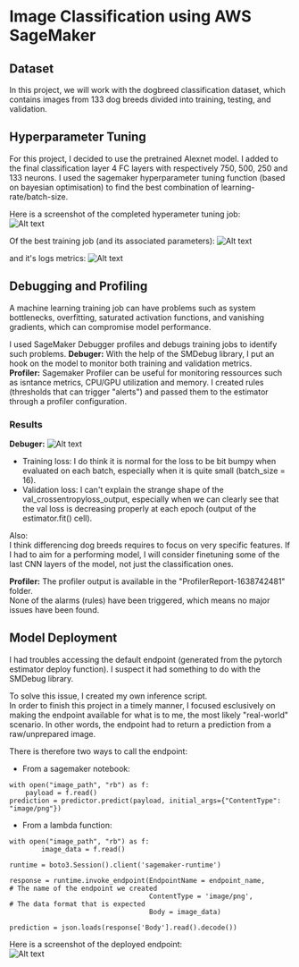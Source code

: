# Image Classification using AWS SageMaker

## Dataset
In this project, we will work with the dogbreed classification dataset, which contains images from 133 dog breeds divided into training, testing, and validation.

## Hyperparameter Tuning
For this project, I decided to use the pretrained Alexnet model. I added to the final classification layer 4 FC layers with respectively 750, 500, 250 and 133 neurons.
I used the sagemaker hyperparameter tuning function (based on bayesian optimisation) to find the best combination of learning-rate/batch-size.
  
Here is a screenshot of the completed hyperameter tuning job:  
![Alt text](images/screen1.png)

Of the best training job (and its associated parameters):
![Alt text](images/screen2.png)

and it's logs metrics:
![Alt text](images/screen3.png)


## Debugging and Profiling
A machine learning training job can have problems such as system bottlenecks, overfitting, saturated activation functions, and vanishing gradients, which can compromise model performance.  

I used SageMaker Debugger profiles and debugs training jobs to identify such problems. 
**Debuger:** With the help of the SMDebug library, I put an hook on the model to monitor both training and validation metrics.  
**Profiler:** Sagemaker Profiler can be useful for monitoring ressources such as isntance metrics, CPU/GPU utilization and memory. I created rules (thresholds that can trigger "alerts") and passed them to the estimator through a profiler configuration.  


### Results
**Debuger:**
![Alt text](images/result.png)
- Training loss: I do think it is normal for the loss to be bit bumpy when evaluated on each batch, especially when it is quite small (batch_size = 16).
- Validation loss: I can't explain the strange shape of the val_crossentropyloss_output, especially when we can clearly see that the val loss is decreasing properly at each epoch (output of the estimator.fit() cell).

Also:  
I think differencing dog breeds requires to focus on very specific features. If I had to aim for a performing model, I will consider finetuning some of the last CNN layers of the model, not just the classification ones.
  
**Profiler:**
The profiler output is available in the "ProfilerReport-1638742481" folder.  
None of the alarms (rules) have been triggered, which means no major issues have been found.



## Model Deployment
I had troubles accessing the default endpoint (generated from the pytorch estimator deploy function). I suspect it had something to do with the SMDebug library.  
  
  
To solve this issue, I created my own inference script.  
In order to finish this project in a timely manner, I focused esclusively on making the endpoint available for what is to me, the most likely "real-world" scenario. In other words, the endpoint had to return a prediction from a raw/unprepared image.  

There is therefore two ways to call the endpoint:
- From a sagemaker notebook: 
```
with open("image_path", "rb") as f:
    payload = f.read()
prediction = predictor.predict(payload, initial_args={"ContentType": "image/png"})
```

- From a lambda function: 
```
with open("image_path", "rb") as f:
        image_data = f.read()

runtime = boto3.Session().client('sagemaker-runtime')

response = runtime.invoke_endpoint(EndpointName = endpoint_name,      # The name of the endpoint we created
                                   ContentType = 'image/png',         # The data format that is expected
                                   Body = image_data)  

prediction = json.loads(response['Body'].read().decode())
```

Here is a screenshot of the deployed endpoint:  
![Alt text](images/endpoint.png)
